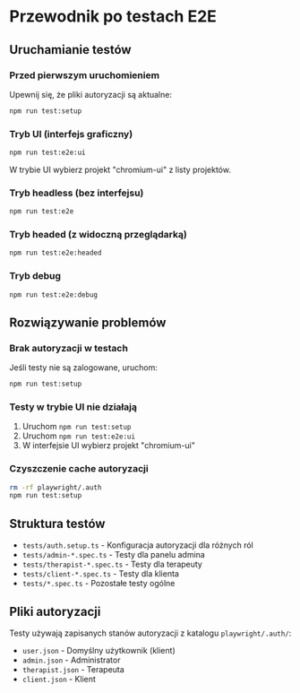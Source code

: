# Przewodnik po testach E2E

## Uruchamianie testów

### Przed pierwszym uruchomieniem
Upewnij się, że pliki autoryzacji są aktualne:
```bash
npm run test:setup
```

### Tryb UI (interfejs graficzny)
```bash
npm run test:e2e:ui
```
W trybie UI wybierz projekt "chromium-ui" z listy projektów.

### Tryb headless (bez interfejsu)
```bash
npm run test:e2e
```

### Tryb headed (z widoczną przeglądarką)
```bash
npm run test:e2e:headed
```

### Tryb debug
```bash
npm run test:e2e:debug
```

## Rozwiązywanie problemów

### Brak autoryzacji w testach
Jeśli testy nie są zalogowane, uruchom:
```bash
npm run test:setup
```

### Testy w trybie UI nie działają
1. Uruchom `npm run test:setup`
2. Uruchom `npm run test:e2e:ui`
3. W interfejsie UI wybierz projekt "chromium-ui"

### Czyszczenie cache autoryzacji
```bash
rm -rf playwright/.auth
npm run test:setup
```

## Struktura testów

- `tests/auth.setup.ts` - Konfiguracja autoryzacji dla różnych ról
- `tests/admin-*.spec.ts` - Testy dla panelu admina
- `tests/therapist-*.spec.ts` - Testy dla terapeuty
- `tests/client-*.spec.ts` - Testy dla klienta
- `tests/*.spec.ts` - Pozostałe testy ogólne

## Pliki autoryzacji

Testy używają zapisanych stanów autoryzacji z katalogu `playwright/.auth/`:
- `user.json` - Domyślny użytkownik (klient)
- `admin.json` - Administrator
- `therapist.json` - Terapeuta
- `client.json` - Klient